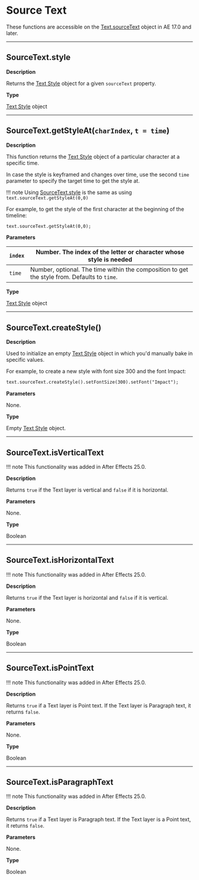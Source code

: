 # Source Text

These functions are accessible on the [Text.sourceText](text.md#textsourcetext) object in AE 17.0 and later.

---

## SourceText.style

**Description**

Returns the [Text Style](text-style.md#textstyle) object for a given `sourceText` property.

**Type**

[Text Style](text-style.md#textstyle) object

---

## SourceText.getStyleAt(`charIndex`, `t = time`)

**Description**

This function returns the [Text Style](text-style.md#textstyle) object of a particular character at a specific time.

In case the style is keyframed and changes over time, use the second `time` parameter to specify the target time to get the style at.

!!! note
    Using [SourceText.style](#sourcetextstyle) is the same as using `text.sourceText.getStyleAt(0,0)`

For example, to get the style of the first character at the beginning of the timeline:

```default
text.sourceText.getStyleAt(0,0);
```

**Parameters**

| `index`   | Number. The index of the letter or character whose style is needed                           |
|-----------|----------------------------------------------------------------------------------------------|
| `time`    | Number, optional. The time within the composition to get the style from. Defaults to `time`. |

**Type**

[Text Style](text-style.md#textstyle) object

---

## SourceText.createStyle()

**Description**

Used to initialize an empty [Text Style](text-style.md#textstyle) object in which you'd manually bake in specific values.

For example, to create a new style with font size 300 and the font Impact:

```default
text.sourceText.createStyle().setFontSize(300).setFont("Impact");
```

**Parameters**

None.

**Type**

Empty [Text Style](text-style.md#textstyle) object.

---

## SourceText.isVerticalText

!!! note
    This functionality was added in After Effects 25.0.

**Description**

Returns `true` if the Text layer is vertical and `false` if it is horizontal.

**Parameters**

None.

**Type**

Boolean

---

## SourceText.isHorizontalText

!!! note
    This functionality was added in After Effects 25.0.

**Description**

Returns `true` if the Text layer is horizontal and `false` if it is vertical.

**Parameters**

None.

**Type**

Boolean

---

## SourceText.isPointText

!!! note
    This functionality was added in After Effects 25.0.

**Description**

Returns `true` if a Text layer is Point text. If the Text layer is Paragraph text, it returns `false`.

**Parameters**

None.

**Type**

Boolean

---

## SourceText.isParagraphText

!!! note
    This functionality was added in After Effects 25.0.

**Description**

Returns `true` if a Text layer is Paragraph text. If the Text layer is a Point text, it returns `false`.

**Parameters**

None.

**Type**

Boolean
